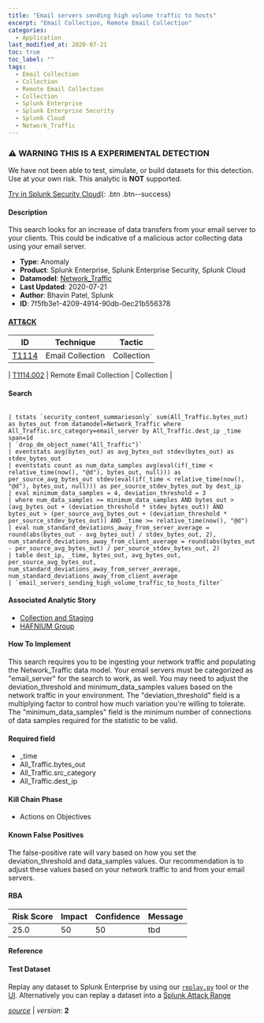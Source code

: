 ```yaml
---
title: "Email servers sending high volume traffic to hosts"
excerpt: "Email Collection, Remote Email Collection"
categories:
  - Application
last_modified_at: 2020-07-21
toc: true
toc_label: ""
tags:
  - Email Collection
  - Collection
  - Remote Email Collection
  - Collection
  - Splunk Enterprise
  - Splunk Enterprise Security
  - Splunk Cloud
  - Network_Traffic
---
```


### ⚠️ WARNING THIS IS A EXPERIMENTAL DETECTION
We have not been able to test, simulate, or build datasets for this detection. Use at your own risk. This analytic is **NOT** supported.


[Try in Splunk Security Cloud](https://www.splunk.com/en_us/cyber-security.html){: .btn .btn--success}

#### Description

This search looks for an increase of data transfers from your email server to your clients. This could be indicative of a malicious actor collecting data using your email server.

- **Type**: Anomaly
- **Product**: Splunk Enterprise, Splunk Enterprise Security, Splunk Cloud
- **Datamodel**: [Network_Traffic](https://docs.splunk.com/Documentation/CIM/latest/User/NetworkTraffic)
- **Last Updated**: 2020-07-21
- **Author**: Bhavin Patel, Splunk
- **ID**: 7f5fb3e1-4209-4914-90db-0ec21b556378


#### [ATT&CK](https://attack.mitre.org/)

| ID          | Technique   | Tactic         |
| ----------- | ----------- |--------------- |
| [T1114](https://attack.mitre.org/techniques/T1114/) | Email Collection | Collection |

| [T1114.002](https://attack.mitre.org/techniques/T1114/002/) | Remote Email Collection | Collection |

#### Search

```

| tstats `security_content_summariesonly` sum(All_Traffic.bytes_out) as bytes_out from datamodel=Network_Traffic where All_Traffic.src_category=email_server by All_Traffic.dest_ip _time span=1d 
| `drop_dm_object_name("All_Traffic")` 
| eventstats avg(bytes_out) as avg_bytes_out stdev(bytes_out) as stdev_bytes_out 
| eventstats count as num_data_samples avg(eval(if(_time < relative_time(now(), "@d"), bytes_out, null))) as per_source_avg_bytes_out stdev(eval(if(_time < relative_time(now(), "@d"), bytes_out, null))) as per_source_stdev_bytes_out by dest_ip 
| eval minimum_data_samples = 4, deviation_threshold = 3 
| where num_data_samples >= minimum_data_samples AND bytes_out > (avg_bytes_out + (deviation_threshold * stdev_bytes_out)) AND bytes_out > (per_source_avg_bytes_out + (deviation_threshold * per_source_stdev_bytes_out)) AND _time >= relative_time(now(), "@d") 
| eval num_standard_deviations_away_from_server_average = round(abs(bytes_out - avg_bytes_out) / stdev_bytes_out, 2), num_standard_deviations_away_from_client_average = round(abs(bytes_out - per_source_avg_bytes_out) / per_source_stdev_bytes_out, 2) 
| table dest_ip, _time, bytes_out, avg_bytes_out, per_source_avg_bytes_out, num_standard_deviations_away_from_server_average, num_standard_deviations_away_from_client_average 
| `email_servers_sending_high_volume_traffic_to_hosts_filter`
```

#### Associated Analytic Story
* [Collection and Staging](/stories/collection_and_staging)
* [HAFNIUM Group](/stories/hafnium_group)


#### How To Implement
This search requires you to be ingesting your network traffic and populating the Network_Traffic data model.  Your email servers must be categorized as &#34;email_server&#34; for the search to work, as well. You may need to adjust the deviation_threshold and minimum_data_samples values based on the network traffic in your environment. The &#34;deviation_threshold&#34; field is a multiplying factor to control how much variation you&#39;re willing to tolerate. The &#34;minimum_data_samples&#34; field is the minimum number of connections of data samples required for the statistic to be valid.

#### Required field
* _time
* All_Traffic.bytes_out
* All_Traffic.src_category
* All_Traffic.dest_ip


#### Kill Chain Phase
* Actions on Objectives


#### Known False Positives
The false-positive rate will vary based on how you set the deviation_threshold and data_samples values. Our recommendation is to adjust these values based on your network traffic to and from your email servers.


#### RBA

| Risk Score  | Impact      | Confidence   | Message      |
| ----------- | ----------- |--------------|--------------|
| 25.0 | 50 | 50 | tbd |




#### Reference


#### Test Dataset
Replay any dataset to Splunk Enterprise by using our [`replay.py`](https://github.com/splunk/attack_data#using-replaypy) tool or the [UI](https://github.com/splunk/attack_data#using-ui).
Alternatively you can replay a dataset into a [Splunk Attack Range](https://github.com/splunk/attack_range#replay-dumps-into-attack-range-splunk-server)




[*source*](https://github.com/splunk/security_content/tree/develop/detections/experimental/application/email_servers_sending_high_volume_traffic_to_hosts.yml) \| *version*: **2**